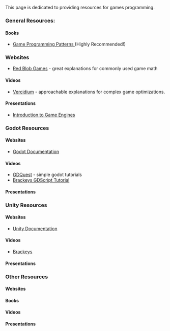 This page is dedicated to providing resources for games programming.

### General Resources:

#### Books
- [Game Programming Patterns ](https://gameprogrammingpatterns.com/)(Highly Recommended!)
### Websites
- [Red Blob Games](https://www.redblobgames.com/) - great explanations for commonly used game math
#### Videos
- [Vercidium](https://www.youtube.com/@Vercidium) - approachable explanations for complex game optimizations.
#### Presentations
- [Introduction to Game Engines](https://docs.google.com/presentation/d/1vENOdv3usF9kPTynNEItNnr80jqdkLMWEnRyv1tI9so/edit#slide=id.g307bc6e1ee9_0_196)

### Godot Resources
#### Websites
- [Godot Documentation](https://docs.godotengine.org/en/stable/)
#### Videos
- [GDQuest](https://www.youtube.com/@Gdquest) - simple godot tutorials
- [Brackeys GDScript Tutorial](https://www.youtube.com/watch?v=e1zJS31tr88)
#### Presentations

### Unity Resources
#### Websites
- [Unity Documentation](https://docs.unity.com/)
#### Videos
- [Brackeys](https://www.youtube.com/@Brackeys)
#### Presentations

### Other Resources
#### Websites
#### Books
#### Videos
#### Presentations